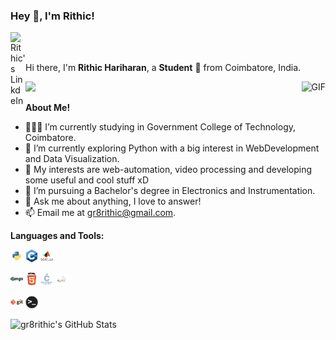 <!-- <h3 title="hehehe"> Hi there! 👋</h3> -->
<!--
**ZamranxD/ZamranxD** is a ✨ _special_ ✨ repository because its `README.md` (this file) appears on your GitHub profile.

Here are some ideas to get you started:

- 🔭 I’m currently working on Python
- 🌱 I’m currently learning MachineLearning
- 👯 I’m looking to collaborate on Anything Related to technology
- 🤔 I’m looking for help with Front-End Web Technologies
- 💬 Ask me about Python C and Cpp
- 😄 Pronouns: he/his
- ⚡ Fun fact: I never stop learning
-->
<h3 title="hehehe"> Hey 👋, I'm Rithic!</h3>

<a href="https://www.linkedin.com/in/rithic-hariharan-8902b4199/">
  <img align="left" alt="Rithic's LinkdeIn" width="24px" src="https://cdn.jsdelivr.net/npm/simple-icons@v3/icons/linkedin.svg" />
</a>
<br>
</br>

Hi there, I'm **Rithic Hariharan**, a **Student** 🚀 from Coimbatore, India.

<img src="https://komarev.com/ghpvc/?username=gr8rithic">

  <img align="right" alt="GIF" src="https://i.pinimg.com/originals/e4/26/70/e426702edf874b181aced1e2fa5c6cde.gif" />

**About Me!**

- 👨🏽‍💻 I’m currently studying in Government College of Technology, Coimbatore.
- 🌱 I’m currently exploring Python with a big interest in WebDevelopment and Data Visualization. 
- 🤔 My interests are web-automation, video processing and developing some useful and cool stuff xD
- 💼 I’m pursuing a Bachelor's degree in Electronics and Instrumentation.
- 💬 Ask me about anything, I love to answer!
- 📫 Email me at [gr8rithic@gmail.com](mailto:gr8rithic@gmail.com).



**Languages and Tools:**  


<code><img height="20" src="https://raw.githubusercontent.com/github/explore/80688e429a7d4ef2fca1e82350fe8e3517d3494d/topics/python/python.png"></code>
<code><img height="20" src="https://raw.githubusercontent.com/github/explore/80688e429a7d4ef2fca1e82350fe8e3517d3494d/topics/cpp/cpp.png"></code>
<code><img height="20" src="https://raw.githubusercontent.com/github/explore/80688e429a7d4ef2fca1e82350fe8e3517d3494d/topics/matlab/matlab.png"></code>

<code><img height="20" src="https://raw.githubusercontent.com/github/explore/80688e429a7d4ef2fca1e82350fe8e3517d3494d/topics/django/django.png"></code>
<code><img height="20" src="https://raw.githubusercontent.com/github/explore/80688e429a7d4ef2fca1e82350fe8e3517d3494d/topics/html/html.png"></code>
<code><img height="20" src="https://raw.githubusercontent.com/github/explore/80688e429a7d4ef2fca1e82350fe8e3517d3494d/topics/c/c.png"></code>
<code><img height="20" src="https://raw.githubusercontent.com/github/explore/80688e429a7d4ef2fca1e82350fe8e3517d3494d/topics/mysql/mysql.png"></code>

<code><img height="20" src="https://raw.githubusercontent.com/github/explore/80688e429a7d4ef2fca1e82350fe8e3517d3494d/topics/git/git.png"></code>
<code><img height="20" src="https://raw.githubusercontent.com/github/explore/80688e429a7d4ef2fca1e82350fe8e3517d3494d/topics/terminal/terminal.png"></code>

<img src="https://github-readme-stats.vercel.app/api?username=gr8rithic&show_icons=true&hide_border=true&count_private=true&theme=shades-of-purple&icon_color=fad000" alt="gr8rithic's GitHub Stats">
